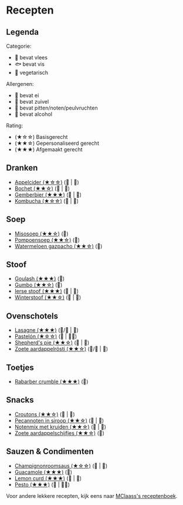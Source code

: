 # Recepten

## Legenda

Categorie:

- 🥩 bevat vlees
- 🐟 bevat vis
- 🥬 vegetarisch

Allergenen:

- 🥚 bevat ei
- 🧀 bevat zuivel
- 🥜 bevat pitten/noten/peulvruchten
- 🍷 bevat alcohol

Rating:

- (★☆☆) Basisgerecht
- (★★☆) Gepersonaliseerd gerecht
- (★★★) Afgemaakt gerecht

## Dranken

- [Appelcider (★☆☆)](./dranken/appelcider.md) (🥬 | 🍷)
- [Bochet (★★☆)](./dranken/bochet.md) (🥬 | 🍷)
- [Gemberbier (★★★)](./dranken/gemberbier.md) (🥬 | 🍷)
- [Kombucha (★☆☆)](./dranken/kombucha.md) (🥬 | 🍷)

## Soep

- [Misosoep (★★☆)](./soep/miso.md) (🥬)
- [Pompoensoep (★★☆)](./soep/pompoen.md) (🥬)
- [Watermeloen gazpacho (★★☆)](./soep/watermeloen-gazpacho.md) (🥬)

## Stoof

- [Goulash (★★★)](./stoof/goulash.md) (🥩)
- [Gumbo (★★☆)](./stoof/gumbo.md) (🥬)
- [Ierse stoof (★★★)](./stoof/ierse-stoof.md) (🥩 | 🍷)
- [Winterstoof (★★☆)](./stoof/winterstoof.md) (🥬 | 🍷)

## Ovenschotels

- [Lasagne (★★★)](./ovenschotels/lasagne.md) (🥬/🥩 | 🧀)
- [Pastelón (★☆☆)](./ovenschotels/pastelon.md) (🥩 | 🥚🧀)
- [Shepherd's pie (★★☆)](./ovenschotels/shepherds-pie.md) (🥩 | 🧀)
- [Zoete aardappelrösti (★★☆)](./ovenschotels/zoete-aardappelrosti.md) (🥬/🥩 | 🥚)

## Toetjes

- [Rabarber crumble (★★★)](./toetjes/crumble.md) (🥬)

## Snacks

- [Croutons (★★☆)](./snacks/croutons.md) (🥬 | 🧀)
- [Pecannoten in siroop (★★☆)](./snacks/pecan.md) (🥬 | 🥜)
- [Notenmix met kruiden (★★☆)](./snacks/notenmix.md) (🥬 | 🥜)
- [Zoete aardappelschijfjes (★★☆)](./snacks/zoete-aardappelschijfjes.md) (🥬)

## Sauzen & Condimenten

- [Champignonroomsaus (★☆☆)](./sauzen/champignonroomsaus.md) (🥩 | 🧀)
- [Guacamole (★★★)](./sauzen/guacamole.md) (🥬)
- [Lemon curd (★★★)](./sauzen/curd.md) (🥬 | 🥚)
- [Pesto (★★★)](./sauzen/pesto.md) (🥬 | 🧀🥜)

Voor andere lekkere recepten, kijk eens naar [MClaass's receptenboek](https://github.com/MClaass/recepten).
